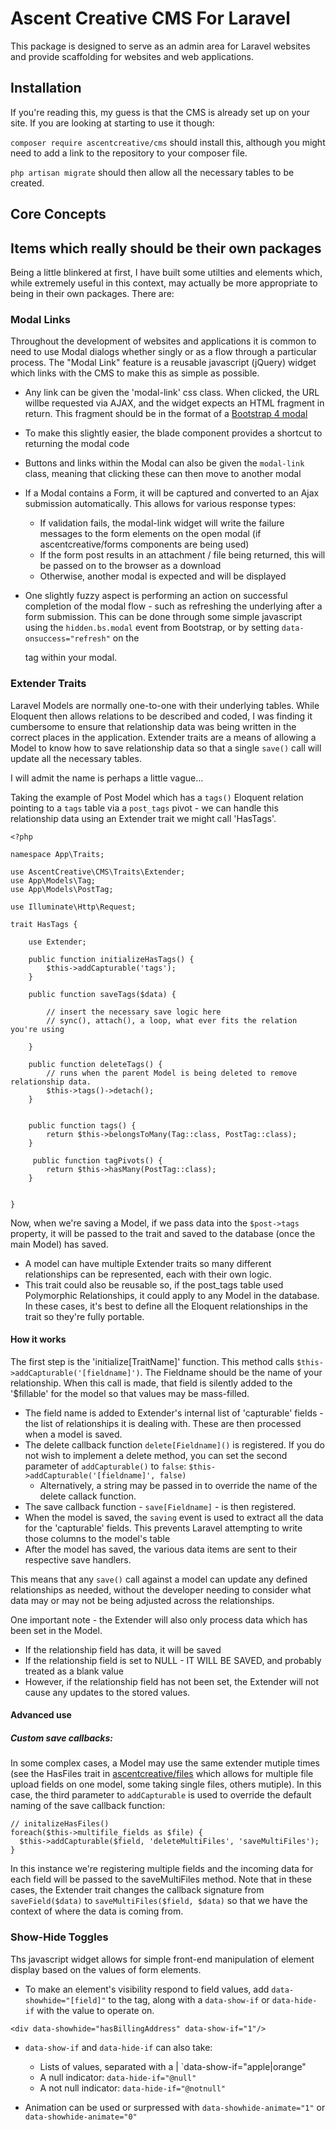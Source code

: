 # Ascent Creative CMS For Laravel 

This package is designed to serve as an admin area for Laravel websites and provide scaffolding for websites and web applications. 

## Installation

If you're reading this, my guess is that the CMS is already set up on your site. If you are looking at starting to use it though:

`composer require ascentcreative/cms` should install this, although you might need to add a link to the repository to your composer file. 

`php artisan migrate` should then allow all the necessary tables to be created.


## Core Concepts


## Items which really should be their own packages

Being a little blinkered at first, I have built some utilties and elements which, while extremely useful in this context, may actually be more appropriate to being in their own packages. There are:

### Modal Links

Throughout the development of websites and applications it is common to need to use Modal dialogs whether singly or as a flow through a particular process. The "Modal Link" feature is a reusable javascript (jQuery) widget which links with the CMS to make this as simple as possible.

 - Any link can be given the 'modal-link' css class. When clicked, the URL willbe requested via AJAX, and the widget expects an HTML fragment in return. This fragment should be in the format of a [Bootstrap 4 modal](https://getbootstrap.com/docs/4.0/components/modal/)

 - To make this slightly easier, the <x-cms-modal modalId="ajaxModal"> blade component provides a shortcut to returning the modal code

 - Buttons and links within the Modal can also be given the `modal-link` class, meaning that clicking these can then move to another modal

 - If a Modal contains a Form, it will be captured and converted to an Ajax submission automatically. This allows for various response types:
    -  If validation fails, the modal-link widget will write the failure messages to the form elements on the open modal (if ascentcreative/forms components are being used)
    -  If the form post results in an attachment / file being returned, this will be passed on to the browser as a download
    -  Otherwise, another modal is expected and will be displayed

- One slightly fuzzy aspect is performing an action on successful completion of the modal flow - such as refreshing the underlying after a form submission. This can be done through some simple javascript using the `hidden.bs.modal` event from Bootstrap, or by setting `data-onsuccess="refresh"` on the <form> tag within your modal.


### Extender Traits

Laravel Models are normally one-to-one with their underlying tables. While Eloquent then allows relations to be described and coded, I was finding it cumbersome to ensure that relationship data was being written in the correct places in the application. Extender traits are a means of allowing a Model to know how to save relationship data so that a single `save()` call will update all the necessary tables. 

I will admit the name is perhaps a little vague... 

Taking the example of Post Model which has a `tags()` Eloquent relation pointing to a `tags` table via a `post_tags` pivot - we can handle this relationship data using an Extender trait we might call 'HasTags'. 

```
<?php

namespace App\Traits;

use AscentCreative\CMS\Traits\Extender;
use App\Models\Tag;
use App\Models\PostTag;

use Illuminate\Http\Request;

trait HasTags {

    use Extender;

    public function initializeHasTags() {
        $this->addCapturable('tags');
    }

    public function saveTags($data) {

        // insert the necessary save logic here
        // sync(), attach(), a loop, what ever fits the relation you're using

    }   

    public function deleteTags() {
        // runs when the parent Model is being deleted to remove relationship data.
        $this->tags()->detach();
    }


    public function tags() {
        return $this->belongsToMany(Tag::class, PostTag::class);
    }

     public function tagPivots() {
        return $this->hasMany(PostTag::class);
    }

 
}
```

Now, when we're saving a Model, if we pass data into the `$post->tags` property, it will be passed to the trait and saved to the database (once the main Model) has saved.

 - A model can have multiple Extender traits so many different relationships can be represented, each with their own logic.
 - This trait could also be reusable so, if the post_tags table used Polymorphic Relationships, it could apply to any Model in the database. In these cases, it's best to define all the Eloquent relationships in the trait so they're fully portable.


#### How it works

The first step is the 'initialize[TraitName]' function. This method calls `$this->addCapturable('[fieldname]')`. The Fieldname should be the name of your relationship. When this call is made, that field is silently added to the '$fillable' for the model so that values may be mass-filled.

 - The field name is added to Extender's internal list of 'capturable' fields - the list of relationships it is dealing with. These are then processed when a model is saved.
 - The delete callback function `delete[Fieldname]()` is registered. If you do not wish to implement a delete method, you can set the second parameter of `addCapturable()` to `false`: `$this->addCapturable('[fieldname]', false)`
     - Alternatively, a string may be passed in to override the name of the delete callack function.
 - The save callback function - `save[Fieldname]` - is then registered.
 - When the model is saved, the `saving` event is used to extract all the data for the 'capturable' fields. This prevents Laravel attempting to write those columns to the model's table
 - After the model has saved, the various data items are sent to their respective save handlers.

This means that any `save()` call against a model can update any defined relationships as needed, without the developer needing to consider what data may or may not be being adjusted across the relationships.

One important note - the Extender will also only process data which has been set in the Model. 

 - If the relationship field has data, it will be saved
 - If the relationship field is set to NULL - IT WILL BE SAVED, and probably treated as a blank value
 - However, if the relationship field has not been set, the Extender will not cause any updates to the stored values.



#### Advanced use

##### Custom save callbacks:

In some complex cases, a Model may use the same extender mutiple times (see the HasFiles trait in [ascentcreative/files](https://github.com/ascentcreative/files) which allows for multiple file upload fields on one model, some taking single files, others mutiple). In this case, the third parameter to `addCapturable` is used to override the default naming of the save callback function:

```
// initalizeHasFiles()
foreach($this->multifile_fields as $file) {
  $this->addCapturable($field, 'deleteMultiFiles', 'saveMultiFiles');
}
```

In this instance we're registering multiple fields and the incoming data for each field will be passed to the saveMultiFiles method. Note that in these cases, the Extender trait changes the callback signature from `saveField($data)` to `saveMultiFiles($field, $data)` so that we have the context of where the data is coming from.


### Show-Hide Toggles

Ths javascript widget allows for simple front-end manipulation of element display based on the values of form elements.

 - To make an element's visibility respond to field values, add `data-showhide="[field]"` to the tag, along with a `data-show-if` or `data-hide-if` with the value to operate on. 

`<div data-showhide="hasBillingAddress" data-show-if="1"/>`

 - `data-show-if` and `data-hide-if` can also take:
    - Lists of values, separated with a | `data-show-if="apple|orange"
    - A null indicator: `data-hide-if="@null"`
    - A not null indicator: `data-hide-if="@notnull"`
  
  - Animation can be used or surpressed with `data-showhide-animate="1"` or `data-showhide-animate="0"`



